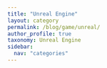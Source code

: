 ```yaml
---
title: "Unreal Engine"
layout: category
permalink: /blog/game/unreal/
author_profile: true
taxonomy: Unreal Engine
sidebar:
  nav: "categories"
---
```

